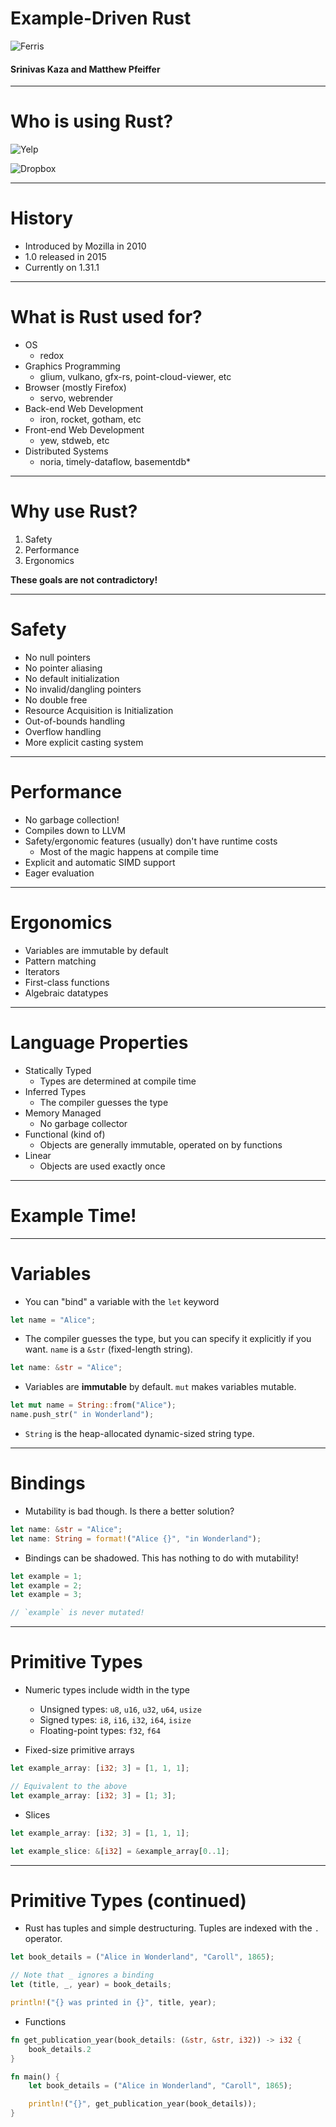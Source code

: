 # Example-Driven Rust #

![Ferris](http://rustacean.net/assets/rustacean-orig-noshadow.png)

#### Srinivas Kaza and Matthew Pfeiffer ####

---

# Who is using Rust? #

![Yelp](https://s3-media2.fl.yelpcdn.com/assets/srv0/styleguide/1ea40efd80f5/assets/img/brand_guidelines/yelp_fullcolor.png)

![Dropbox](https://upload.wikimedia.org/wikipedia/commons/thumb/7/74/Dropbox_logo_%282013%29.svg/858px-Dropbox_logo_%282013%29.svg.png)

---

# History #

* Introduced by Mozilla in 2010
* 1.0 released in 2015
* Currently on 1.31.1

---

# What is Rust used for? #

* OS
  * redox 
* Graphics Programming
  * glium, vulkano, gfx-rs, point-cloud-viewer, etc
* Browser (mostly Firefox)
  * servo, webrender
* Back-end Web Development
  * iron, rocket, gotham, etc
* Front-end Web Development
  * yew, stdweb, etc
* Distributed Systems
  * noria, timely-dataflow, basementdb*

---

# Why use Rust? #

1. Safety
2. Performance
3. Ergonomics

**These goals are not contradictory!**

---

# Safety #

* No null pointers
* No pointer aliasing
* No default initialization
* No invalid/dangling pointers
* No double free
* Resource Acquisition is Initialization
* Out-of-bounds handling
* Overflow handling
* More explicit casting system

---

# Performance #

* No garbage collection!
* Compiles down to LLVM
* Safety/ergonomic features (usually) don't have runtime costs
  * Most of the magic happens at compile time
* Explicit and automatic SIMD support
* Eager evaluation

---

# Ergonomics #

* Variables are immutable by default
* Pattern matching
* Iterators
* First-class functions
* Algebraic datatypes

---

# Language Properties #

* Statically Typed
  * Types are determined at compile time
* Inferred Types
  * The compiler guesses the type
* Memory Managed
  * No garbage collector
* Functional (kind of)
  * Objects are generally immutable, operated on by functions
* Linear
  * Objects are used exactly once

---

# Example Time! #


---

# Variables #

* You can "bind" a variable with the `let` keyword

```rust
let name = "Alice";
```

* The compiler guesses the type, but you can specify it explicitly if you want. `name` is a `&str` (fixed-length string).

```rust
let name: &str = "Alice";
```

* Variables are **immutable** by default. `mut` makes variables mutable.

```rust
let mut name = String::from("Alice");
name.push_str(" in Wonderland");
```

* `String` is the heap-allocated dynamic-sized string type.

---

# Bindings #

* Mutability is bad though. Is there a better solution?

```rust
let name: &str = "Alice";
let name: String = format!("Alice {}", "in Wonderland");
```

* Bindings can be shadowed. This has nothing to do with mutability!

```rust
let example = 1;
let example = 2;
let example = 3;

// `example` is never mutated!
```

---

# Primitive Types #

* Numeric types include width in the type
  * Unsigned types: `u8`, `u16`, `u32`, `u64`, `usize`
  * Signed types: `i8`, `i16`, `i32`, `i64`, `isize`
  * Floating-point types: `f32`, `f64`
  
* Fixed-size primitive arrays

```rust
let example_array: [i32; 3] = [1, 1, 1];

// Equivalent to the above
let example_array: [i32; 3] = [1; 3];
```

* Slices

```rust
let example_array: [i32; 3] = [1, 1, 1];

let example_slice: &[i32] = &example_array[0..1];
```

---

# Primitive Types (continued) #

* Rust has tuples and simple destructuring. Tuples are indexed with the `.` operator.

```rust
let book_details = ("Alice in Wonderland", "Caroll", 1865);

// Note that _ ignores a binding
let (title, _, year) = book_details;

println!("{} was printed in {}", title, year);
```

* Functions

```rust
fn get_publication_year(book_details: (&str, &str, i32)) -> i32 {
    book_details.2
}

fn main() {
    let book_details = ("Alice in Wonderland", "Caroll", 1865);

    println!("{}", get_publication_year(book_details));
}
```
